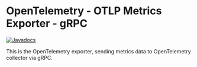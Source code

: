 # OpenTelemetry - OTLP Metrics Exporter - gRPC

[![Javadocs][javadoc-image]][javadoc-url]

This is the OpenTelemetry exporter, sending metrics data to OpenTelemetry collector via gRPC.

[javadoc-image]: https://www.javadoc.io/badge/io.opentelemetry/opentelemetry-exporter-otlp-metrics.svg
[javadoc-url]: https://www.javadoc.io/doc/io.opentelemetry/opentelemetry-exporter-otlp-metrics